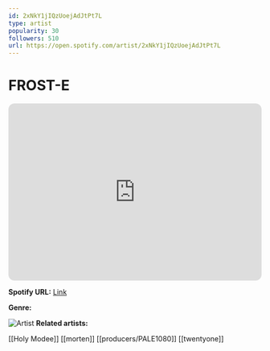 ```yaml
---
id: 2xNkY1jIQzUoejAdJtPt7L
type: artist
popularity: 30
followers: 510
url: https://open.spotify.com/artist/2xNkY1jIQzUoejAdJtPt7L
---
```

# FROST-E

<iframe style="border-radius:12px" src="https://open.spotify.com/embed/artist/2xNkY1jIQzUoejAdJtPt7L" width="100%" height="352" frameBorder="0" allowfullscreen="" allow="autoplay; clipboard-write; encrypted-media; fullscreen; picture-in-picture" loading="lazy"></iframe>

**Spotify URL:** [Link](https://open.spotify.com/artist/2xNkY1jIQzUoejAdJtPt7L)

**Genre:** 

![Artist](https://i.scdn.co/image/ab6761610000e5eb15f3d32e11757e77b97e5593)
**Related artists:**

[[Holy Modee]]
[[morten]]
[[producers/PALE1080]]
[[twentyone]]
